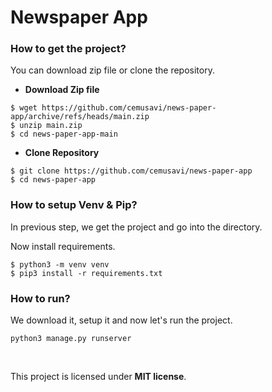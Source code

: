 # Newspaper App

### How to get the project?

You can download zip file or clone the repository.

- **Download Zip file**

```
$ wget https://github.com/cemusavi/news-paper-app/archive/refs/heads/main.zip
$ unzip main.zip
$ cd news-paper-app-main
```

- **Clone Repository**

```
$ git clone https://github.com/cemusavi/news-paper-app
$ cd news-paper-app
```

### How to setup Venv & Pip?

In previous step, we get the project and go into the directory.

Now install requirements.

```
$ python3 -m venv venv
$ pip3 install -r requirements.txt
```

### How to run?

We download it, setup it and now let's run the project.

```
python3 manage.py runserver
```

<br>

This project is licensed under **MIT license**.
